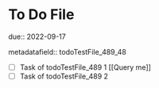 # To Do File

due:: 2022-09-17

metadatafield:: todoTestFile_489\_48

- [ ] Task of todoTestFile_489 1 [[Query me]]
- [ ] Task of todoTestFile_489 2

